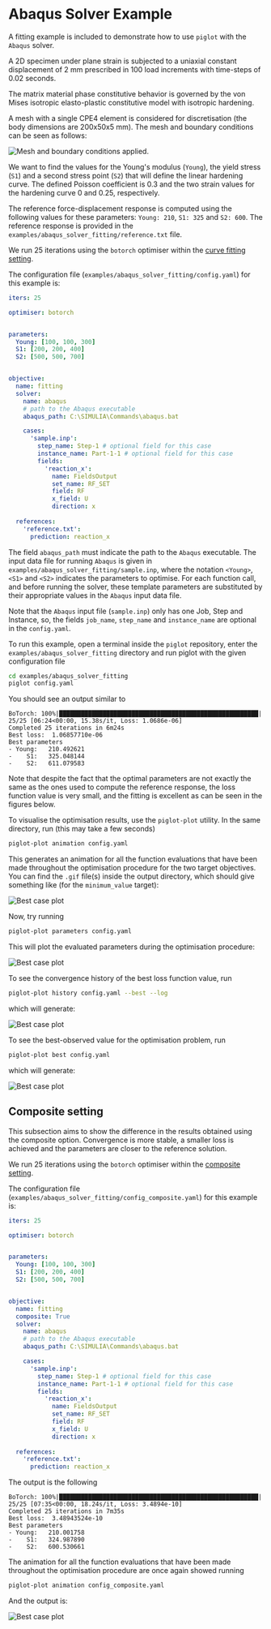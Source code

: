 # Abaqus Solver Example

A fitting example is included to demonstrate how to use `piglot` with the `Abaqus` solver.

A 2D specimen under plane strain is subjected to a uniaxial constant displacement of 2 mm prescribed in 100 load increments with time-steps of 0.02 seconds.

The matrix material phase constitutive behavior is governed by the von Mises isotropic elasto-plastic constitutive model with isotropic hardening. 

A mesh with a single CPE4 element is considered for discretisation (the body dimensions are 200x50x5 mm). The mesh and boundary conditions can be seen as follows:

![Mesh and boundary conditions applied.](mesh_and_bc.png)

We want to find the values for the Young's modulus (`Young`), the yield stress (`S1`) and a second stress point (`S2`) that will define the linear hardening curve. The defined Poisson coefficient is 0.3 and the two strain values for the hardening curve 0 and 0.25, respectively.

The reference force-displacement response is computed using the following values for these parameters: `Young: 210`, `S1: 325` and `S2: 600`. The reference response is provided in the `examples/abaqus_solver_fitting/reference.txt` file.

We run 25 iterations using the `botorch` optimiser within the [curve fitting setting](../sample_curve_fitting/description.md).

The configuration file (`examples/abaqus_solver_fitting/config.yaml`) for this example is:
```yaml
iters: 25

optimiser: botorch


parameters:
  Young: [100, 100, 300]
  S1: [200, 200, 400]
  S2: [500, 500, 700]


objective:
  name: fitting
  solver:
    name: abaqus
    # path to the Abaqus executable
    abaqus_path: C:\SIMULIA\Commands\abaqus.bat

    cases:
      'sample.inp':
        step_name: Step-1 # optional field for this case
        instance_name: Part-1-1 # optional field for this case
        fields:
          'reaction_x':
            name: FieldsOutput
            set_name: RF_SET
            field: RF
            x_field: U
            direction: x
   
  references:
    'reference.txt':
      prediction: reaction_x
```
The field `abaqus_path` must indicate the path to the `Abaqus` executable. The input data file for running `Abaqus` is given in `examples/abaqus_solver_fitting/sample.inp`, where the notation `<Young>`, `<S1>` and `<S2>` indicates the parameters to optimise. For each function call, and before running the solver, these template parameters are substituted by their appropriate values in the `Abaqus` input data file.

Note that the `Abaqus` input file (`sample.inp`) only has one Job, Step and Instance, so, the fields `job_name`, `step_name` and `instance_name` are optional in the `config.yaml`.

To run this example, open a terminal inside the `piglot` repository, enter the `examples/abaqus_solver_fitting` directory and run piglot with the given configuration file
```bash
cd examples/abaqus_solver_fitting
piglot config.yaml
```
You should see an output similar to
```
BoTorch: 100%|███████████████████████████████████████████████████████| 25/25 [06:24<00:00, 15.38s/it, Loss: 1.0686e-06]
Completed 25 iterations in 6m24s
Best loss:  1.06857710e-06
Best parameters
- Young:   210.492621
-    S1:   325.048144
-    S2:   611.079583
```
Note that despite the fact that the optimal parameters are not exactly the same as the ones used to compute the reference response, the loss function value is very small, and the fitting is excellent as can be seen in the figures below.

To visualise the optimisation results, use the `piglot-plot` utility.
In the same directory, run (this may take a few seconds)
```bash
piglot-plot animation config.yaml
```
This generates an animation for all the function evaluations that have been made throughout the optimisation procedure for the two target objectives.
You can find the `.gif` file(s) inside the output directory, which should give something like (for the `minimum_value` target):

![Best case plot](animation_1.gif)

Now, try running
```bash
piglot-plot parameters config.yaml
```
This will plot the evaluated parameters during the optimisation procedure: 

![Best case plot](parameters_1.svg)

To see the convergence history of the best loss function value, run
```bash
piglot-plot history config.yaml --best --log
```
which will generate:

![Best case plot](history_1.svg)

To see the best-observed value for the optimisation problem, run
```bash
piglot-plot best config.yaml
```
which will generate:

![Best case plot](best_1.svg)

## Composite setting

This subsection aims to show the difference in the results obtained using the composite option. Convergence is more stable, a smaller loss is achieved and the parameters are closer to the reference solution.

We run 25 iterations using the `botorch` optimiser within the [composite setting](../sample_curve_fitting_composite/description.md).

The configuration file (`examples/abaqus_solver_fitting/config_composite.yaml`) for this example is:
```yaml
iters: 25

optimiser: botorch


parameters:
  Young: [100, 100, 300]
  S1: [200, 200, 400]
  S2: [500, 500, 700]


objective:
  name: fitting
  composite: True
  solver:
    name: abaqus
    # path to the Abaqus executable
    abaqus_path: C:\SIMULIA\Commands\abaqus.bat

    cases:
      'sample.inp':
        step_name: Step-1 # optional field for this case
        instance_name: Part-1-1 # optional field for this case
        fields:
          'reaction_x':
            name: FieldsOutput
            set_name: RF_SET
            field: RF
            x_field: U
            direction: x
   
  references:
    'reference.txt':
      prediction: reaction_x
```

The output is the following
```
BoTorch: 100%|███████████████████████████████████████████████████████| 25/25 [07:35<00:00, 18.24s/it, Loss: 3.4894e-10]
Completed 25 iterations in 7m35s
Best loss:  3.48943524e-10
Best parameters
- Young:   210.001758
-    S1:   324.987890
-    S2:   600.530661
```

The animation for all the function evaluations that have been made throughout the optimisation procedure are once again showed running
```bash
piglot-plot animation config_composite.yaml
```

And the output is:

![Best case plot](animation_2.gif)



